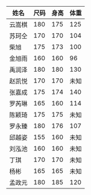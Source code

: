 | 姓名 | 尺码 | 身高 | 体重 |
|------|-----|-----|-----|
| 云嵩棋 | 180 | 175 | 125 |
| 苏珂仝 | 170 | 170 | 104 |
| 柴旭   | 175 | 173 | 100 |
| 金旭雨 | 160 | 160 | 96  |
| 禹润泽 | 180 | 180 | 130 |
| 赵凯悦 | 170 | 170 | 未知 |
| 张嘉成 | 175 | 174 | 140 |
| 罗芮琳 | 165 | 160 | 114 |
| 陈颖琦 | 175 | 175 | 未知 |
| 罗永臻 | 180 | 176 | 107 |
| 邱越姿 | 155 | 160 | 未知 |
| 刘泓池 | 160 | 160 | 未知 |
| 丁琪   | 170 | 170 | 未知 |
| 杨彬   | 165 | 165 | 未知 |
| 孟政元 | 180 | 185 | 120 |